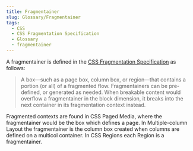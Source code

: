 ```yaml
---
title: Fragmentainer
slug: Glossary/Fragmentainer
tags:
  - CSS
  - CSS Fragmentation Specification
  - Glossary
  - fragmentainer
---
```


A fragmentainer is defined in the [CSS Fragmentation Specification](https://www.w3.org/TR/css-break-3/) as follows:

> A box—such as a page box, column box, or region—that contains a portion (or all) of a fragmented flow. Fragmentainers can be pre-defined, or generated as needed. When breakable content would overflow a fragmentainer in the block dimension, it breaks into the next container in its fragmentation context instead.

Fragmented contexts are found in CSS Paged Media, where the fragmentainer would be the box which defines a page. In Multiple-column Layout the fragmentainer is the column box created when columns are defined on a multicol container. In CSS Regions each Region is a fragmentainer.
